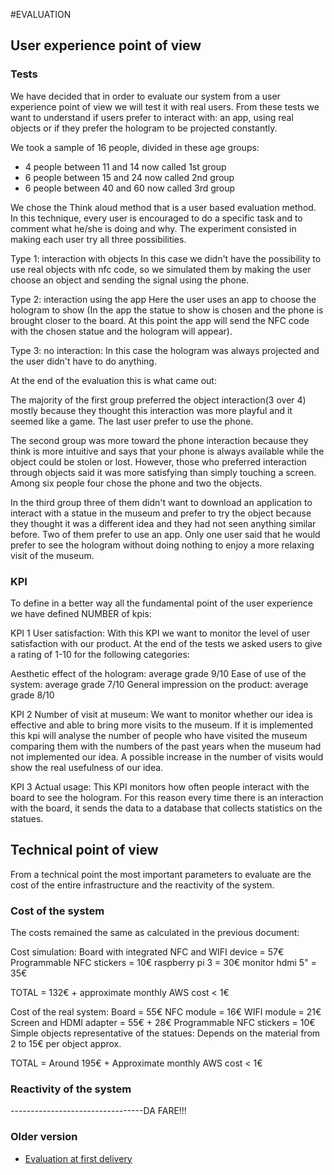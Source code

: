 #EVALUATION

## User experience point of view

### Tests
We have decided that in order to evaluate our system from a user experience point of view we will test it with real users.
From these tests we want to understand if users prefer to interact with:
an app, using real objects or if they prefer the hologram to be projected constantly.

We took a sample of 16 people, divided in these age groups:
- 4 people between 11 and 14 now called 1st group
- 6 people between 15 and 24 now called 2nd group
- 6 people between 40 and 60 now called 3rd group

We chose the Think aloud method that is a user based evaluation method. In this technique, every user is encouraged to do a specific task and to comment what he/she is doing and why.
The experiment consisted in making each user try all three possibilities.

Type 1: interaction with objects
In this case we didn't have the possibility to use real objects with nfc code, so we simulated them by making the user choose an object and sending the signal using the phone.

Type 2: interaction using the app
Here the user uses an app to choose the hologram to show (In the app the statue to show is chosen and the phone is brought closer to the board. At this point the app will send the NFC code with the chosen statue and the hologram will appear).

Type 3: no interaction:
In this case the hologram was always projected and the user didn't have to do anything.

At the end of the evaluation this is what came out: 

The majority of the first group preferred the object interaction(3 over 4) mostly because they thought this interaction was more playful and it seemed like a game. The last user prefer to use the phone.

The second group was more toward the phone interaction because they think is more intuitive and says that your phone is always available while the object could be stolen or lost.
However, those who preferred interaction through objects said it was more satisfying than simply touching a screen.
Among six people four chose the phone and two the objects.

In the third group three of them didn't want to download an application to interact with a statue in the museum and prefer to try the object because they thought it was a different idea and they had not seen anything similar before.
Two of them prefer to use an app.
Only one user said that he would prefer to see the hologram without doing nothing to enjoy a more relaxing visit of the museum.

### KPI
To define in a better way all the fundamental point of the user experience we have defined NUMBER of kpis:

KPI 1 User satisfaction:
With this KPI we want to monitor the level of user satisfaction with our product.
At the end of the tests we asked users to give a rating of 1-10 for the following categories:

Aesthetic effect of the hologram: average grade 9/10
Ease of use of the system: average grade 7/10
General impression on the product: average grade 8/10


KPI 2 Number of visit at museum:
We want to monitor whether our idea is effective and able to bring more visits to the museum.
If it is implemented this kpi will analyse the number of people who have visited the museum comparing them with the numbers of the past years when the museum had not implemented our idea.
A possible increase in the number of visits would show the real usefulness of our idea.


KPI 3 Actual usage:
This KPI monitors how often people interact with the board to see the hologram.
For this reason every time there is an interaction with the board, it sends the data to a database that collects statistics on the statues.



## Technical point of view
From a technical point the most important parameters to evaluate are the cost of the entire infrastructure and the reactivity of the system.

### Cost of the system
The costs remained the same as calculated in the previous document:

Cost simulation:
Board with integrated NFC and WIFI device = 57€
Programmable NFC stickers = 10€
raspberry pi 3 = 30€
monitor hdmi 5" = 35€

TOTAL = 132€ + approximate monthly AWS cost < 1€


Cost of the real system:
Board = 55€
NFC module = 16€
WIFI module = 21€
Screen and HDMI adapter = 55€ + 28€
Programmable NFC stickers = 10€
Simple objects representative of the statues:  Depends on the material from 2 to 15€ per object approx.

TOTAL = Around 195€ + Approximate monthly AWS cost < 1€




### Reactivity of the system
---------------------------------DA FARE!!!

### Older version

- [Evaluation at first delivery](https://github.com/federicoInserra/Big-Project-IoT/blob/master/2stDelivery/Evaluation.md)
